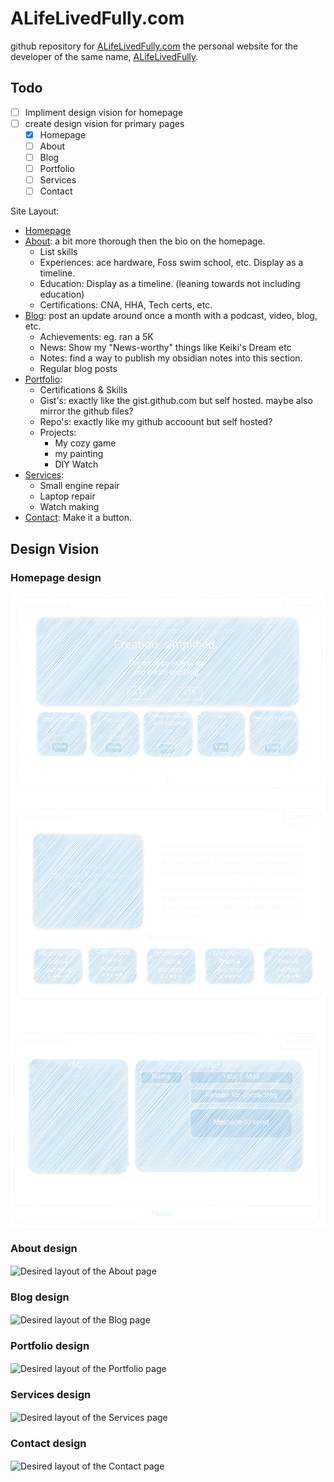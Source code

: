 # ALifeLivedFully.com
github repository for [ALifeLivedFully.com](https://alifelivedfully.com) the personal website for the developer of the same name, [ALifeLivedFully](https://github.com/ALifeLivedFully).

## Todo
- [ ] Impliment design vision for homepage
- [ ] create design vision for primary pages
  - [x] Homepage
  - [ ] About
  - [ ] Blog
  - [ ] Portfolio
  - [ ] Services
  - [ ] Contact

Site Layout:
  - [Homepage](#Homepagedesign)
  - [About](#Aboutdesign): a bit more thorough then the bio on the homepage.
    - List skills
    - Experiences: ace hardware, Foss swim school, etc. Display as a timeline.
    - Education:  Display as a timeline. (leaning towards not including education)
    - Certifications: CNA, HHA, Tech certs, etc.
  - [Blog](#Blogdesign): post an update around once a month with a podcast, video, blog, etc.
    - Achievements: eg. ran a 5K
    - News: Show my "News-worthy" things like Keiki's Dream etc
    - Notes: find a way to publish my obsidian notes into this section.
    - Regular blog posts
  - [Portfolio](#Portfoliodesign):
    - Certifications & Skills
    - Gist's: exactly like the gist.github.com but self hosted. maybe also mirror the github files?
    - Repo's: exactly like my github accoount but self hosted?
    - Projects:
      - My cozy game
      - my painting
      - DIY Watch
  - [Services](#Servicesdesign):
    - Small engine repair
    - Laptop repair
    - Watch making
  - [Contact](#Contactdesign): Make it a button.


## Design Vision

### Homepage design
<img align="center" src="Images/Design/Homepage.svg" alt="Desired layout of the homepage"/>

### About design
<img align="center" src="Images/Design/About.svg" alt="Desired layout of the About page"/>

### Blog design
<img align="center" src="Images/Design/Blog.svg" alt="Desired layout of the Blog page"/>

### Portfolio design
<img align="center" src="Images/Design/Portfolio.svg" alt="Desired layout of the Portfolio page"/>

### Services design
<img align="center" src="Images/Design/Services.svg" alt="Desired layout of the Services page"/>

### Contact design
<img align="center" src="Images/Design/Contact.svg" alt="Desired layout of the Contact page"/>
